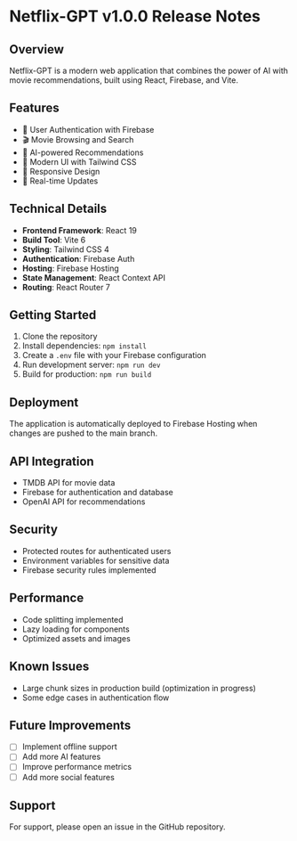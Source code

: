 # Netflix-GPT v1.0.0 Release Notes

## Overview
Netflix-GPT is a modern web application that combines the power of AI with movie recommendations, built using React, Firebase, and Vite.

## Features
- 🔐 User Authentication with Firebase
- 🎬 Movie Browsing and Search
- 🤖 AI-powered Recommendations
- 🎨 Modern UI with Tailwind CSS
- 📱 Responsive Design
- 🔄 Real-time Updates

## Technical Details
- **Frontend Framework**: React 19
- **Build Tool**: Vite 6
- **Styling**: Tailwind CSS 4
- **Authentication**: Firebase Auth
- **Hosting**: Firebase Hosting
- **State Management**: React Context API
- **Routing**: React Router 7

## Getting Started
1. Clone the repository
2. Install dependencies: `npm install`
3. Create a `.env` file with your Firebase configuration
4. Run development server: `npm run dev`
5. Build for production: `npm run build`

## Deployment
The application is automatically deployed to Firebase Hosting when changes are pushed to the main branch.

## API Integration
- TMDB API for movie data
- Firebase for authentication and database
- OpenAI API for recommendations

## Security
- Protected routes for authenticated users
- Environment variables for sensitive data
- Firebase security rules implemented

## Performance
- Code splitting implemented
- Lazy loading for components
- Optimized assets and images

## Known Issues
- Large chunk sizes in production build (optimization in progress)
- Some edge cases in authentication flow

## Future Improvements
- [ ] Implement offline support
- [ ] Add more AI features
- [ ] Improve performance metrics
- [ ] Add more social features

## Support
For support, please open an issue in the GitHub repository. 